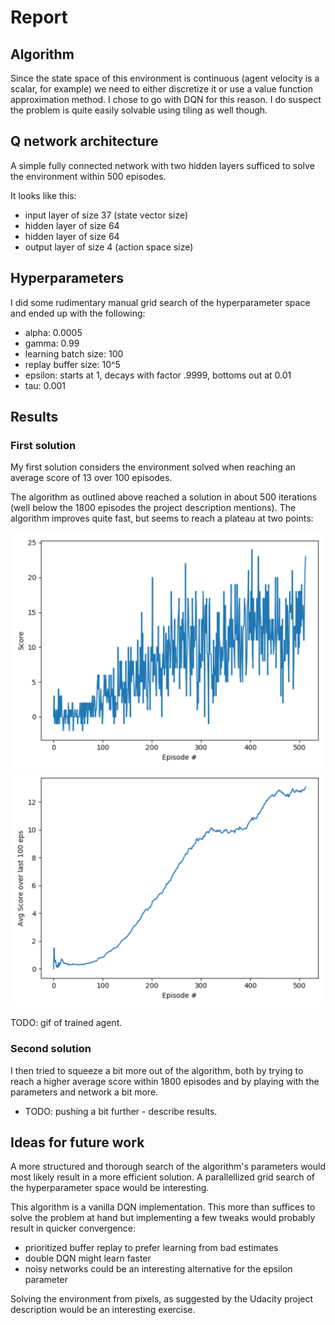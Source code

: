 # Report

## Algorithm

Since the state space of this environment is continuous (agent velocity is a scalar, for example) we need to either 
discretize it or use a value function approximation method. I chose to go with DQN for this reason. I do suspect the 
problem is quite easily solvable using tiling as well though.

## Q network architecture

A simple fully connected network with two hidden layers sufficed to solve the environment within 500 episodes.

It looks like this:
* input layer of size 37 (state vector size)
* hidden layer of size 64
* hidden layer of size 64
* output layer of size 4 (action space size)

## Hyperparameters

I did some rudimentary manual grid search of the hyperparameter space and ended up with the following:

* alpha: 0.0005
* gamma: 0.99
* learning batch size: 100
* replay buffer size: 10^5
* epsilon: starts at 1, decays with factor .9999, bottoms out at 0.01
* tau: 0.001

## Results

### First solution

My first solution considers the environment solved when reaching an average score of 13 over 100 episodes.

The algorithm as outlined above reached a solution in about 500 iterations (well below the 1800 episodes the project 
description mentions). The algorithm improves quite fast, but seems to reach a plateau at two points:

![scores](assets/first_solution_scores.png)
![average scores](assets/first_solution_avg_scores.png)

TODO: gif of trained agent.

### Second solution

I then tried to squeeze a bit more out of the algorithm, both by trying to reach a higher average score within 1800 
episodes and by playing with the parameters and network a bit more.

* TODO: pushing a bit further - describe results.


## Ideas for future work

A more structured and thorough search of the algorithm's parameters would most likely result in a more efficient 
solution. A parallellized grid search of the hyperparameter space would be interesting.

This algorithm is a vanilla DQN implementation. This more than suffices to solve the problem at hand but implementing a 
few tweaks would probably result in quicker convergence:
* prioritized buffer replay to prefer learning from bad estimates
* double DQN might learn faster
* noisy networks could be an interesting alternative for the epsilon parameter

Solving the environment from pixels, as suggested by the Udacity project description would be an interesting exercise.